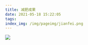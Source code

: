 ```yaml
---
title: 减肥成果
date: 2021-05-18 15:22:05
tags:
index_img: /img/pageimg/jianfei.png
---
```


![](/img/newimg/008i3skNgy1gqmlxe53h6j30ig0e975d.jpg)